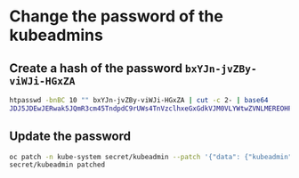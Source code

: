 # Change the password of the kubeadmins

## Create a hash of the password ```bxYJn-jvZBy-viWJi-HGxZA```
```bash
htpasswd -bnBC 10 "" bxYJn-jvZBy-viWJi-HGxZA | cut -c 2- | base64
JDJ5JDEwJERwak5JQmR3cm45TndpdC9rUWs4TnVzclhxeGxGdkVJM0VLYWtwZVNLMEREOHFrYWQ3eWFhCgo=
```

## Update the password
```bash
oc patch -n kube-system secret/kubeadmin --patch '{"data": {"kubeadmin": "JDJ5JDEwJERwak5JQmR3cm45TndpdC9rUWs4TnVzclhxeGxGdkVJM0VLYWtwZVNLMEREOHFrYWQ3eWFhCgo="}}'
secret/kubeadmin patched
```
